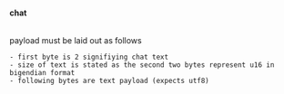 #### chat


######

payload must be laid out as follows
    
    - first byte is 2 signifiying chat text
    - size of text is stated as the second two bytes represent u16 in bigendian format
    - following bytes are text payload (expects utf8)
